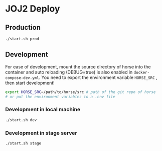 # JOJ2 Deploy

<!-- First you need to build the docker image for horse

```bash
git clone git@github.com:joint-online-judge/horse.git
cd horse
docker buildx build -t jioj/horse:latest .
``` -->

## Production

```bash
./start.sh prod
```

## Development

For ease of development, mount the source directory of horse into the container and auto reloading (DEBUG=true) is also enabled in `docker-compose-dev.yml`. You need to export the environment variable `HORSE_SRC` , then start development!

```bash
export HORSE_SRC=/path/to/horse/src # path of the git repo of horse
# or put the environment variables to a .env file
```

### Development in local machine

```bash
./start.sh dev
```

### Development in stage server

```bash
./start.sh stage
```

